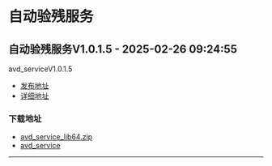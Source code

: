 # 自动验残服务
## 自动验残服务V1.0.1.5 - 2025-02-26 09:24:55
avd_serviceV1.0.1.5
*  [发布地址](https://github.com/jadehh/AutoValidDamage/releases/tag/avd_serviceV1.0.1.5)
*  [详细地址](https://github.com/jadehh/jadehh_file/releases/tag/avd_serviceV1.0.1.5)
### 下载地址
* [avd_service_lib64.zip](https://github.com/jadehh/jadehh_file/releases/download/avd_serviceV1.0.1.5/avd_service_lib64.zip)
* [avd_service](https://github.com/jadehh/jadehh_file/releases/download/avd_serviceV1.0.1.5/avd_service)
--------